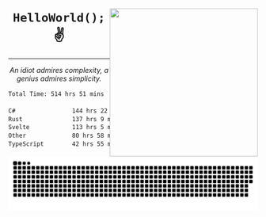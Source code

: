 <div text-align="center">
    <img src="https://i.imgur.com/h1q15Kt.gife" align="right" width="299" height="299">
    <h1 align="center"><code>HelloWorld();</code> ✌️</h1>
    <hr>
    <p align="center"><i>An idiot admires complexity, a genius admires simplicity.</i></p>
</div>

<!--START_SECTION:waka-->

```txt
Total Time: 514 hrs 51 mins

C#                144 hrs 22 mins ██████░░░░░░░░░░░░░░░░░░░   24.23 %
Rust              137 hrs 9 mins  █████▓░░░░░░░░░░░░░░░░░░░   23.02 %
Svelte            113 hrs 5 mins  ████▓░░░░░░░░░░░░░░░░░░░░   18.98 %
Other             80 hrs 58 mins  ███▒░░░░░░░░░░░░░░░░░░░░░   13.59 %
TypeScript        42 hrs 55 mins  █▓░░░░░░░░░░░░░░░░░░░░░░░   07.20 %
```

<!--END_SECTION:waka-->

<picture>
  <source media="(prefers-color-scheme: dark)" srcset="https://raw.githubusercontent.com/Somfic/Somfic/main/github-contribution-grid-snake-dark.svg">
  <source media="(prefers-color-scheme: light)" srcset="https://raw.githubusercontent.com/Somfic/Somfic/main/github-contribution-grid-snake.svg">
  <img alt="github contribution grid snake animation" src="https://raw.githubusercontent.com/Somfic/Somfic/main/github-contribution-grid-snake.svg">
</picture>
